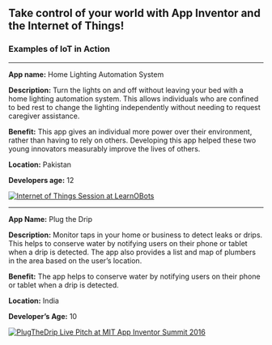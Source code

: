 ## Take control of your world with App Inventor and the Internet of Things!
### Examples of IoT in Action

---

**App name:** Home Lighting Automation System

**Description:** Turn the lights on and off without leaving your bed with a home lighting automation system. This allows individuals who are confined to bed rest to change the lighting independently without needing to request caregiver assistance.

**Benefit:** This app gives an individual more power over their environment, rather than having to rely on others. Developing this app helped these two young innovators measurably improve the lives of others.

**Location:** Pakistan

**Developers age:** 12

[![Internet of Things Session at LearnOBots](http://img.youtube.com/vi/9DKTp1LscMg/0.jpg)](http://www.youtube.com/watch?v=9DKTp1LscMg "Internet of Things Session at LearnOBots")

---

**App Name:** Plug the Drip

**Description:** Monitor taps in your home or business to detect leaks or drips. This helps to conserve water by notifying users on their phone or tablet when a drip is detected. The app also provides a list and map of plumbers in the area based on the user’s location.

**Benefit:** The app helps to conserve water by notifying users on their phone or tablet when a drip is detected.

**Location:** India

**Developer’s Age:** 10

[![PlugTheDrip Live Pitch at MIT App Inventor Summit 2016](http://img.youtube.com/vi/C6zZCzky51A/0.jpg)](http://www.youtube.com/watch?v=C6zZCzky51A "PlugTheDrip Live Pitch at MIT App Inventor Summit 2016")
